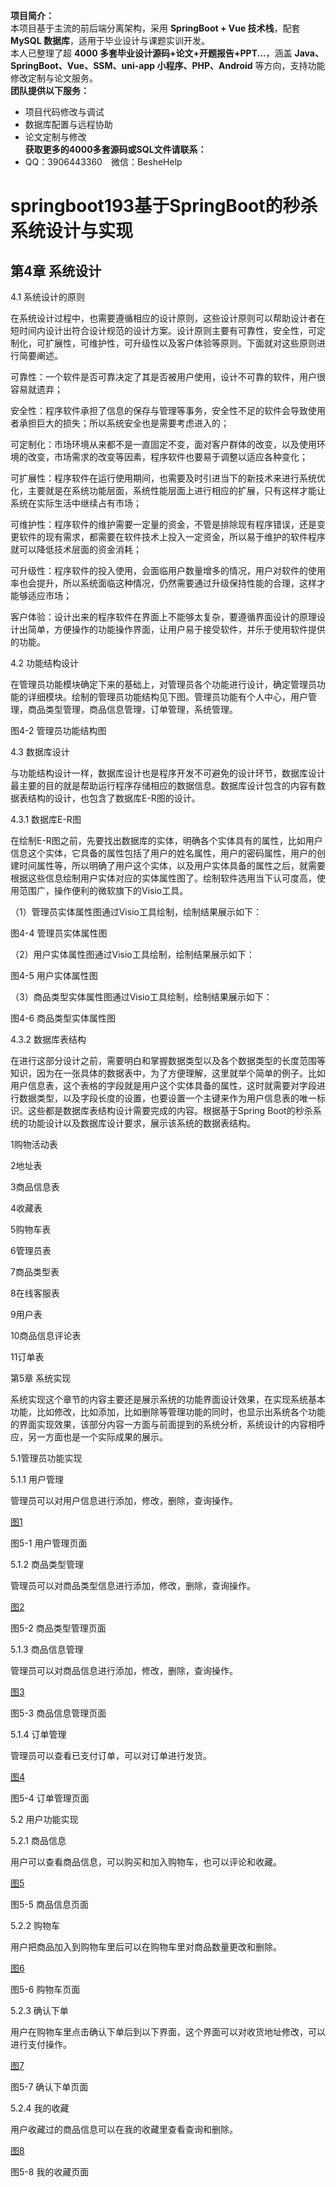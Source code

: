 **项目简介：**  
本项目基于主流的前后端分离架构，采用 **SpringBoot + Vue 技术栈**，配套 **MySQL 数据库**，适用于毕业设计与课题实训开发。  
本人已整理了超 **4000 多套毕业设计源码+论文+开题报告+PPT...**，涵盖 **Java、SpringBoot、Vue、SSM、uni-app 小程序、PHP、Android** 等方向，支持功能修改定制与论文服务。  
**团队提供以下服务：**  
- 项目代码修改与调试  
- 数据库配置与远程协助  
- 论文定制与修改  
**获取更多的4000多套源码或SQL文件请联系：**  
- QQ：3906443360 微信：BesheHelp


# springboot193基于SpringBoot的秒杀系统设计与实现

## 第4章 系统设计

4.1 系统设计的原则

在系统设计过程中，也需要遵循相应的设计原则，这些设计原则可以帮助设计者在短时间内设计出符合设计规范的设计方案。设计原则主要有可靠性，安全性，可定制化，可扩展性，可维护性，可升级性以及客户体验等原则。下面就对这些原则进行简要阐述。

可靠性：一个软件是否可靠决定了其是否被用户使用，设计不可靠的软件，用户很容易就遗弃；

安全性：程序软件承担了信息的保存与管理等事务，安全性不足的软件会导致使用者承担巨大的损失；所以系统安全也是需要考虑进入的；

可定制化：市场环境从来都不是一直固定不变，面对客户群体的改变，以及使用环境的改变，市场需求的改变等因素，程序软件也要易于调整以适应各种变化；

可扩展性：程序软件在运行使用期间，也需要及时引进当下的新技术来进行系统优化，主要就是在系统功能层面，系统性能层面上进行相应的扩展，只有这样才能让系统在实际生活中继续占有市场；

可维护性：程序软件的维护需要一定量的资金，不管是排除现有程序错误，还是变更软件的现有需求，都需要在软件技术上投入一定资金，所以易于维护的软件程序就可以降低技术层面的资金消耗；

可升级性：程序软件的投入使用，会面临用户数量增多的情况，用户对软件的使用率也会提升，所以系统面临这种情况，仍然需要通过升级保持性能的合理，这样才能够适应市场；

客户体验：设计出来的程序软件在界面上不能够太复杂，要遵循界面设计的原理设计出简单，方便操作的功能操作界面，让用户易于接受软件，并乐于使用软件提供的功能。

4.2 功能结构设计

在管理员功能模块确定下来的基础上，对管理员各个功能进行设计，确定管理员功能的详细模块。绘制的管理员功能结构见下图。管理员功能有个人中心，用户管理，商品类型管理，商品信息管理，订单管理，系统管理。

图4-2 管理员功能结构图

4.3 数据库设计

与功能结构设计一样，数据库设计也是程序开发不可避免的设计环节，数据库设计最主要的目的就是帮助运行程序存储相应的数据信息。数据库设计包含的内容有数据表结构的设计，也包含了数据库E-R图的设计。

4.3.1 数据库E-R图

在绘制E-R图之前，先要找出数据库的实体，明确各个实体具有的属性，比如用户信息这个实体，它具备的属性包括了用户的姓名属性，用户的密码属性，用户的创建时间属性等，所以明确了用户这个实体，以及用户实体具备的属性之后，就需要根据这些信息绘制用户实体对应的实体属性图了。绘制软件选用当下认可度高，使用范围广，操作便利的微软旗下的Visio工具。

（1）管理员实体属性图通过Visio工具绘制，绘制结果展示如下：

图4-4 管理员实体属性图

（2）用户实体属性图通过Visio工具绘制，绘制结果展示如下：

图4-5 用户实体属性图

（3）商品类型实体属性图通过Visio工具绘制，绘制结果展示如下：

图4-6 商品类型实体属性图

4.3.2 数据库表结构

在进行这部分设计之前，需要明白和掌握数据类型以及各个数据类型的长度范围等知识，因为在一张具体的数据表中，为了方便理解，这里就举个简单的例子。比如用户信息表，这个表格的字段就是用户这个实体具备的属性，这时就需要对字段进行数据类型，以及字段长度的设置，也要设置一个主键来作为用户信息表的唯一标识。这些都是数据库表结构设计需要完成的内容。根据基于Spring Boot的秒杀系统的功能设计以及数据库设计要求，展示该系统的数据表结构。

1购物活动表

2地址表

3商品信息表

4收藏表

5购物车表

6管理员表

7商品类型表

8在线客服表

9用户表

10商品信息评论表

11订单表

第5章 系统实现

系统实现这个章节的内容主要还是展示系统的功能界面设计效果，在实现系统基本功能，比如修改，比如添加，比如删除等管理功能的同时，也显示出系统各个功能的界面实现效果，该部分内容一方面与前面提到的系统分析，系统设计的内容相呼应，另一方面也是一个实际成果的展示。

5.1管理员功能实现

5.1.1 用户管理

管理员可以对用户信息进行添加，修改，删除，查询操作。

[图1](images/image_0.png)

图5-1 用户管理页面

5.1.2 商品类型管理

管理员可以对商品类型信息进行添加，修改，删除，查询操作。

[图2](images/image_1.png)

图5-2 商品类型管理页面

5.1.3 商品信息管理

管理员可以对商品信息进行添加，修改，删除，查询操作。

[图3](images/image_2.png)

图5-3 商品信息管理页面

5.1.4 订单管理

管理员可以查看已支付订单，可以对订单进行发货。

[图4](images/image_3.png)

图5-4 订单管理页面

5.2 用户功能实现

5.2.1 商品信息

用户可以查看商品信息，可以购买和加入购物车，也可以评论和收藏。

[图5](images/image_4.png)

图5-5 商品信息页面

5.2.2 购物车

用户把商品加入到购物车里后可以在购物车里对商品数量更改和删除。

[图6](images/image_5.png)

图5-6 购物车页面

5.2.3 确认下单

用户在购物车里点击确认下单后到以下界面，这个界面可以对收货地址修改，可以进行支付操作。

[图7](images/image_6.png)

图5-7 确认下单页面

5.2.4 我的收藏

用户收藏过的商品信息可以在我的收藏里查看查询和删除。

[图8](images/image_7.png)

图5-8 我的收藏页面

